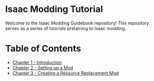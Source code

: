 # Isaac Modding Tutorial

Welcome to the Isaac Modding Guidebook repository! This repository serves as a series of tutorials pretaining to Isaac modding.

# Table of Contents

* [Chapter 1 - Introduction](https://github.com/4grabs/Isaac-Modding-Tutorial/blob/main/Chapter%201%20-%20Getting%20Started.md)
* [Chapter 2 - Setting up a Mod](https://github.com/4grabs/Isaac-Modding-Tutorial/blob/main/Chapter%202%20-%20Setting%20up%20a%20Mod.md)
* [Chapter 3 - Creating a Resource Replacement Mod](https://github.com/4grabs/Isaac-Modding-Tutorial/blob/main/Chapter%203%20-%20Creating%20a%20Resource%20Replacement%20Mod.md)
